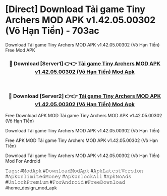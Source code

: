 # [Direct] Download Tải game Tiny Archers MOD APK v1.42.05.00302 (Vô Hạn Tiền) - 703ac
Download Tải game Tiny Archers MOD APK v1.42.05.00302 (Vô Hạn Tiền) Free Mod APK

<div align="center">
<h3>🔴 Download [Server1] 👉👉 <a href="https://apk-comot.site?title=Tải_game_Tiny_Archers_MOD_APK_v1.42.05.00302_(Vô_Hạn_Tiền)">Tải game Tiny Archers MOD APK v1.42.05.00302 (Vô Hạn Tiền) Mod Apk</a></h3><br>

<h3>🔴 Download [Server2] 👉👉 <a href="https://apk-comot.site?title=Tải_game_Tiny_Archers_MOD_APK_v1.42.05.00302_(Vô_Hạn_Tiền)">Tải game Tiny Archers MOD APK v1.42.05.00302 (Vô Hạn Tiền) Mod Apk</a></h3>
</div>


Free Download APK MOD Tải game Tiny Archers MOD APK v1.42.05.00302 (Vô Hạn Tiền)

Download Tải game Tiny Archers MOD APK v1.42.05.00302 (Vô Hạn Tiền) 

Free APK MOD Tải game Tiny Archers MOD APK v1.42.05.00302 (Vô Hạn Tiền) 

Download Tải game Tiny Archers MOD APK v1.42.05.00302 (Vô Hạn Tiền) Mod For Android

𝚃𝚊𝚐𝚜: #𝙼𝚘𝚍𝙰𝚙𝚔 #𝙳𝚘𝚠𝚗𝚕𝚘𝚊𝚍𝙼𝚘𝚍𝙰𝚙𝚔 #𝙰𝚙𝚔𝙻𝚊𝚝𝚎𝚜𝚝𝚅𝚎𝚛𝚜𝚒𝚘𝚗 #𝙰𝚙𝚔𝚄𝚗𝚕𝚒𝚖𝚒𝚝𝚎𝚍𝙼𝚘𝚗𝚎𝚢 #𝙰𝚙𝚔𝚄𝚗𝚕𝚘𝚌𝚔𝙰𝚕𝚕 #𝙰𝚙𝚔𝙽𝚘𝙰𝚍𝚜 #𝚄𝚗𝚕𝚘𝚌𝚔𝙿𝚛𝚎𝚖𝚒𝚞𝚖 #𝙵𝚘𝚛𝙰𝚗𝚍𝚛𝚘𝚒𝚍 #𝙵𝚛𝚎𝚎𝙳𝚘𝚠𝚗𝚕𝚘𝚊𝚍 #home_design_mod_apk